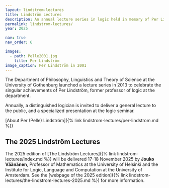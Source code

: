 ```yaml
---
layout: lindstrom-lectures
title: Lindström Lectures
description: An annual lecture series in logic held in memory of Per Lindström
permalink: lindstrom-lectures/
year: 2025

nav: true
nav_order: 6

images: 
  - path: Pelle2001.jpg
    title: Per Lindström
image_caption: Per Lindström in 2001
---
```


The Department of Philosophy, Linguistics and Theory of Science at the University of Gothenburg launched a lecture series in 2013 to celebrate the singular achievements of Per Lindström, former professor of logic at the department.

Annually, a distinguished logician is invited to deliver a general lecture to the public, and a specialized presentation at the logic seminar.

[About Per (Pelle) Lindström]({% link lindstrom-lectures/per-lindstrom.md %})

## The 2025 Lindström Lectures

The 2025 edition of [The Lindström Lectures]({% link lindstrom-lectures/index.md %}) will be delivered 17-18 November 2025 by **Jouko Väänänen**, Professor of Mathematics at the University of Helsinki and the Institute for Logic, Language and Computation at the University of Amsterdam.
See the [webpage of the 2025 edition]({% link lindstrom-lectures/the-lindstrom-lectures-2025.md %}) for more information.